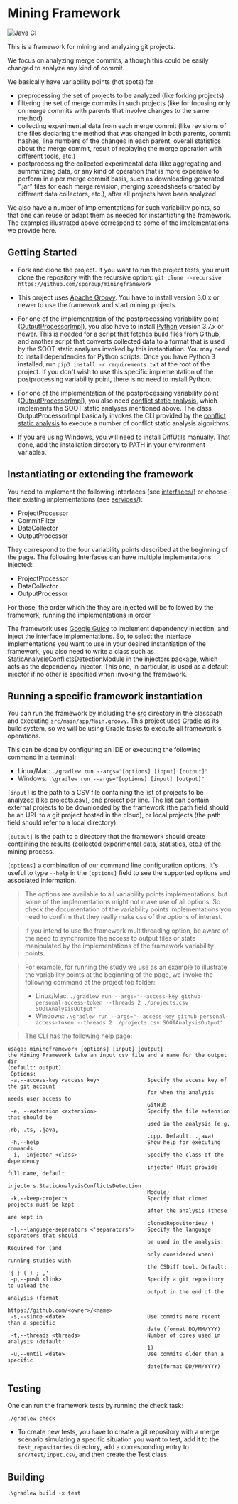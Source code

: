 # Mining Framework
[![Java CI](https://github.com/spgroup/miningframework/actions/workflows/build.yaml/badge.svg)](https://github.com/spgroup/miningframework/actions/workflows/build.yaml)


This is a framework for mining and analyzing git projects.

We focus on analyzing merge commits, although this could be easily changed to analyze any kind of commit.

We basically have variability points (hot spots) for 
* preprocessing the set of projects to be analyzed (like forking projects)
* filtering the set of merge commits in such projects (like for focusing only on merge commits with parents that involve changes to the same method)
* collecting experimental data from each merge commit (like revisions of the files declaring the method that was changed in both parents, commit hashes, line numbers of the changes in each parent, overall statistics about the merge commit, result of replaying the merge operation with different tools, etc.)
* postprocessing the collected experimental data (like aggregating and summarizing data, or any kind of operation that is more expensive to perform in a per merge commit basis, such as downloading generated ".jar" files for each merge revision, merging spreadsheets created by different data collectors, etc.), after all projects have been analyzed

We also have a number of implementations for such variability points, so that one can reuse or adapt them as needed for instantiating the framework.
The examples illustrated above correspond to some of the implementations we provide here.

## Getting Started
* Fork and clone the project. If you want to run the project tests, you must clone the repository with the recursive option:
 ``` git clone --recursive https://github.com/spgroup/miningframework ```

* This project uses [Apache Groovy](http://groovy-lang.org/). You have to install version 3.0.x or newer to use the framework and start mining projects.

* For one of the implementation of the postprocessing variability point ([OutputProcessorImpl](https://github.com/spgroup/miningframework/tree/master/src/services/OutputProcessorImpl.groovy)), you also have to install [Python](https://www.python.org/) version 3.7.x or newer. This is needed for a script that fetches build files from Github, and another script that converts collected data to a format that is used by the SOOT static analyses invoked by this instantiation. You may need to install dependencies for Python scripts. Once you have Python 3 installed, run `pip3 install -r requirements.txt` at the root of the project. If you don't wish to use this specific implementation of the postprocessing variability point, there is no need to install Python.

* For one of the implementation of the postprocessing variability point ([OutputProcessorImpl](https://github.com/spgroup/miningframework/tree/master/src/services/OutputProcessorImpl.groovy)), you also need [conflict static analysis](https://github.com/spgroup/conflict-static-analysis), which implements the SOOT static analyses mentioned above. The  class OutputProcessorImpl basically invokes the CLI provided by the [conflict static analysis](https://github.com/spgroup/conflict-static-analysis) to execute a number of conflict static analysis algorithms.

* If you are using Windows, you will need to install [DiffUtils](http://gnuwin32.sourceforge.net/packages/diffutils.htm) manually. That done, add the installation directory to PATH in your environment variables.

## Instantiating or extending the framework

You need to implement the following interfaces (see [interfaces/](https://github.com/spgroup/miningframework/tree/master/src/main/interfaces)) or choose their existing implementations (see [services/](https://github.com/spgroup/miningframework/tree/master/src/main/services/)):

* ProjectProcessor
* CommitFilter
* DataCollector
* OutputProcessor 

They correspond to the four variability points described at the beginning of the page. The following Interfaces can have multiple implementations injected:

* ProjectProcessor
* DataCollector
* OutputProcessor

For those, the order which the they are injected will be followed by the framework, running the implementations in order

The framework uses [Google Guice](https://github.com/google/guice) to implement dependency injection, and inject the interface implementations. 
So, to select the interface implementations you want to use in your desired instantiation of the framework, you also need to write a class such as [StaticAnalysisConflictsDetectionModule](https://github.com/spgroup/miningframework/blob/master/src/main/injectors/StaticAnalysisConflictsDetectionModule.groovy) in the injectors package, which acts as the dependency injector. This one, in particular, is used as a default injector if no other is specified when invoking the framework.


## Running a specific framework instantiation

You can run the framework by including the [src](https://github.com/spgroup/miningframework/blob/master/src) directory in the classpath and executing `src/main/app/Main.groovy`. This project uses [Gradle](https://gradle.org/) as its build system, so we will be using Gradle tasks to execute all framework's operations.

This can be done by configuring an IDE or executing the following command in a terminal:
* Linux/Mac: `./gradlew run --args="[options] [input] [output]"`
* Windows: `.\gradlew run --args="[options] [input] [output]"`

`[input]` is the path to a CSV file containing the list of projects to be analyzed (like [projects.csv](https://github.com/spgroup/miningframework/blob/master/projects.csv)), one project per line. The list can contain external projects to be downloaded by the framework (the path field should be an URL to a git project hosted in the cloud), or local projects (the path field should refer to a local directory).

`[output]` is the path to a directory that the framework should create containing the results (collected experimental data, statistics, etc.) of the mining process.  

`[options]` a combination of our command line configuration options. It's useful to type `--help` in the `[options]` field to see the supported options and associated information.

> The options are available to all variability points implementations, but some of the implementations might not make use of all options. So check the documentation of the variability points implementations you need to confirm that they really make use of the options of interest. 

> If you intend to use the framework multithreading option, be aware of the need to synchronize the access to output files or state manipulated by the implementations of the framework variability points.

> For example, for running the study we use as an example to illustrate the variability points at the beginning of the page, we invoke the following command at the project top folder: 
>   * Linux/Mac: `./gradlew run --args="--access-key github-personal-access-token --threads 2 ./projects.csv SOOTAnalysisOutput"`
>   * Windows: `.\gradlew run --args="--access-key github-personal-access-token --threads 2 ./projects.csv SOOTAnalysisOutput"`

> The CLI has the following help page:
```
usage: miningframework [options] [input] [output]
the Mining Framework take an input csv file and a name for the output dir
(default: output)
 Options:
 -a,--access-key <access key>               Specify the access key of the git account
                                            for when the analysis needs user access to
                                            GitHub
 -e, --extension <extension>                Specify the file extension that should be 
                                            used in the analysis (e.g. .rb, .ts, .java,
                                            .cpp. Default: .java)
 -h,--help                                  Show help for executing commands
 -i,--injector <class>                      Specify the class of the dependency
                                            injector (Must provide full name, default
                                            injectors.StaticAnalysisConflictsDetection
                                            Module)
 -k,--keep-projects                         Specify that cloned projects must be kept
                                            after the analysis (those are kept in
                                            clonedRepositories/ )
 -l,--language-separators <'separators'>    Specify the language separators that should
                                            be used in the analysis. Required for (and 
                                            only considered when) running studies with 
                                            the CSDiff tool. Default: '{ } ( ) ; ,'
 -p,--push <link>                           Specify a git repository to upload the
                                            output in the end of the analysis (format
                                            https://github.com/<owner>/<name>
 -s,--since <date>                          Use commits more recent than a specific
                                            date (format DD/MM/YYY)
 -t,--threads <threads>                     Number of cores used in analysis (default:
                                            1)
 -u,--until <date>                          Use commits older than a specific
                                            date(format DD/MM/YYYY)
```


## Testing
One can run the framework tests by running the check task:

`./gradlew check`

* To create new tests, you have to create a git repository with a merge scenario simulating a specific situation you want to test, add it to the `test_repositories` directory, add a corresponding entry to `src/test/input.csv`, and then create the Test class.

## Building

`.\gradlew build -x test`